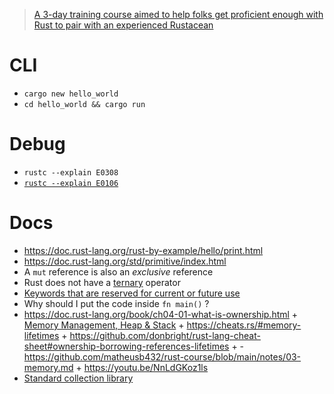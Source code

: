 > [A 3-day training course aimed to help folks get proficient enough with Rust to pair with an experienced Rustacean](https://yarr.fyi)

# CLI

- `cargo new hello_world`
- `cd hello_world && cargo run`

# Debug

- `rustc --explain E0308`
- [`rustc --explain E0106`](https://doc.rust-lang.org/book/ch10-03-lifetime-syntax.html#lifetime-elision)

# Docs

- https://doc.rust-lang.org/rust-by-example/hello/print.html
- https://doc.rust-lang.org/std/primitive/index.html
- A `mut` reference is also an _exclusive_ reference
- Rust does not have a [ternary](https://developer.mozilla.org/en-US/docs/Web/JavaScript/Reference/Operators/Conditional_Operator) operator
- [Keywords that are reserved for current or future use](https://doc.rust-lang.org/book/appendix-01-keywords.html)
- Why should I put the code inside `fn main()` ?
- https://doc.rust-lang.org/book/ch04-01-what-is-ownership.html + [Memory Management, Heap & Stack](https://youtu.be/-6cnnNlAvNk) + https://cheats.rs/#memory-lifetimes + https://github.com/donbright/rust-lang-cheat-sheet#ownership-borrowing-references-lifetimes + - https://github.com/matheusb432/rust-course/blob/main/notes/03-memory.md + https://youtu.be/NnLdGKoz1ls
- [Standard collection library](https://doc.rust-lang.org/stable/std/collections/index.html)

